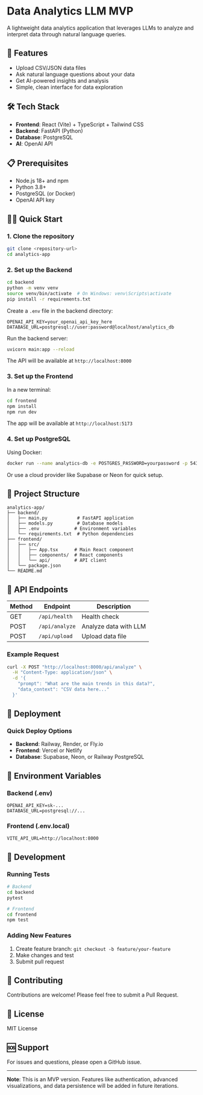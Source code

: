 # Data Analytics LLM MVP

A lightweight data analytics application that leverages LLMs to analyze and interpret data through natural language queries.

## 🚀 Features

- Upload CSV/JSON data files
- Ask natural language questions about your data
- Get AI-powered insights and analysis
- Simple, clean interface for data exploration

## 🛠 Tech Stack

- **Frontend**: React (Vite) + TypeScript + Tailwind CSS
- **Backend**: FastAPI (Python)
- **Database**: PostgreSQL
- **AI**: OpenAI API

## 📋 Prerequisites

- Node.js 18+ and npm
- Python 3.8+
- PostgreSQL (or Docker)
- OpenAI API key

## 🏃‍♂️ Quick Start

### 1. Clone the repository

```bash
git clone <repository-url>
cd analytics-app
```

### 2. Set up the Backend

```bash
cd backend
python -m venv venv
source venv/bin/activate  # On Windows: venv\Scripts\activate
pip install -r requirements.txt
```

Create a `.env` file in the backend directory:

```env
OPENAI_API_KEY=your_openai_api_key_here
DATABASE_URL=postgresql://user:password@localhost/analytics_db
```

Run the backend server:

```bash
uvicorn main:app --reload
```

The API will be available at `http://localhost:8000`

### 3. Set up the Frontend

In a new terminal:

```bash
cd frontend
npm install
npm run dev
```

The app will be available at `http://localhost:5173`

### 4. Set up PostgreSQL

Using Docker:

```bash
docker run --name analytics-db -e POSTGRES_PASSWORD=yourpassword -p 5432:5432 -d postgres
```

Or use a cloud provider like Supabase or Neon for quick setup.

## 📁 Project Structure

```
analytics-app/
├── backend/
│   ├── main.py           # FastAPI application
│   ├── models.py         # Database models
│   ├── .env             # Environment variables
│   └── requirements.txt  # Python dependencies
├── frontend/
│   ├── src/
│   │   ├── App.tsx      # Main React component
│   │   ├── components/  # React components
│   │   └── api/         # API client
│   └── package.json
└── README.md
```

## 🔌 API Endpoints

| Method | Endpoint       | Description           |
| ------ | -------------- | --------------------- |
| GET    | `/api/health`  | Health check          |
| POST   | `/api/analyze` | Analyze data with LLM |
| POST   | `/api/upload`  | Upload data file      |

### Example Request

```bash
curl -X POST "http://localhost:8000/api/analyze" \
  -H "Content-Type: application/json" \
  -d '{
    "prompt": "What are the main trends in this data?",
    "data_context": "CSV data here..."
  }'
```

## 🚢 Deployment

### Quick Deploy Options

- **Backend**: Railway, Render, or Fly.io
- **Frontend**: Vercel or Netlify
- **Database**: Supabase, Neon, or Railway PostgreSQL

## 🔧 Environment Variables

### Backend (.env)

```
OPENAI_API_KEY=sk-...
DATABASE_URL=postgresql://...
```

### Frontend (.env.local)

```
VITE_API_URL=http://localhost:8000
```

## 📝 Development

### Running Tests

```bash
# Backend
cd backend
pytest

# Frontend
cd frontend
npm test
```

### Adding New Features

1. Create feature branch: `git checkout -b feature/your-feature`
2. Make changes and test
3. Submit pull request

## 🤝 Contributing

Contributions are welcome! Please feel free to submit a Pull Request.

## 📄 License

MIT License

## 🆘 Support

For issues and questions, please open a GitHub issue.

---

**Note**: This is an MVP version. Features like authentication, advanced visualizations, and data persistence will be added in future iterations.
